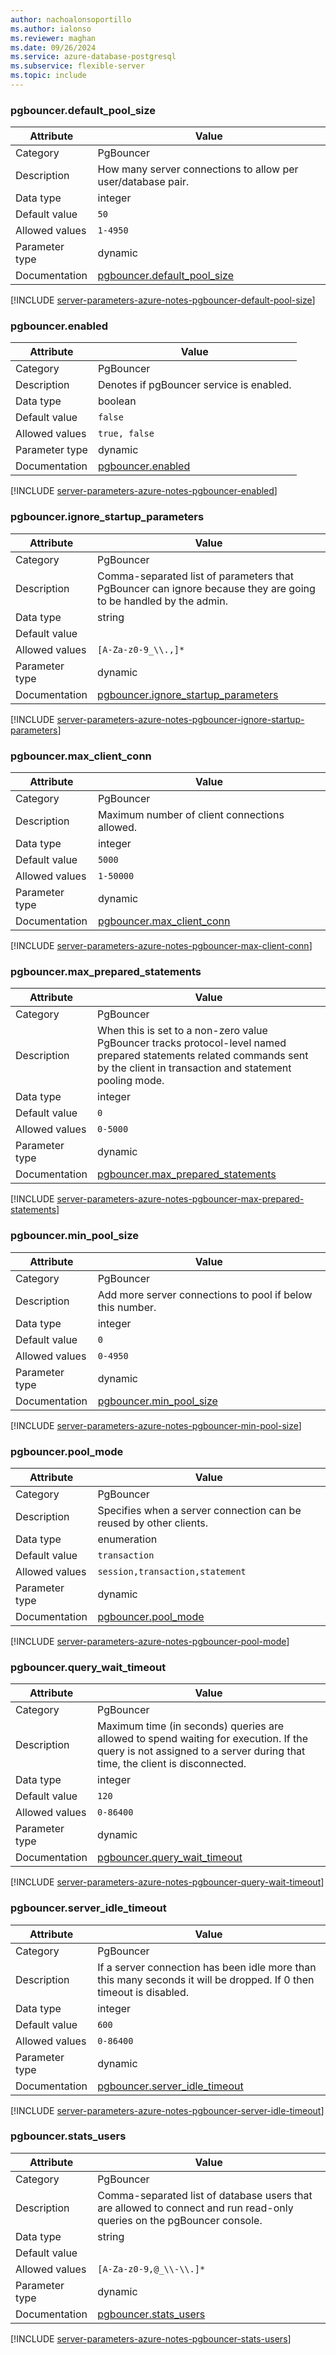 ```yaml
---
author: nachoalonsoportillo
ms.author: ialonso
ms.reviewer: maghan
ms.date: 09/26/2024
ms.service: azure-database-postgresql
ms.subservice: flexible-server
ms.topic: include
---
```

### pgbouncer.default_pool_size

| Attribute      | Value                                                      |
|----------------|------------------------------------------------------------|
| Category       | PgBouncer |
| Description    | How many server connections to allow per user/database pair.                                                                                                                  |
| Data type      | integer     |
| Default value  | `50`          |
| Allowed values | `1-4950`                        |
| Parameter type | dynamic        |
| Documentation  | [pgbouncer.default_pool_size](https://www.pgbouncer.org/config.html)                               |


[!INCLUDE [server-parameters-azure-notes-pgbouncer-default-pool-size](./server-parameters-azure-notes-pgbouncer-default-pool-size.md)]



### pgbouncer.enabled

| Attribute      | Value                                                      |
|----------------|------------------------------------------------------------|
| Category       | PgBouncer |
| Description    | Denotes if pgBouncer service is enabled.                                                                                                                                      |
| Data type      | boolean     |
| Default value  | `false`       |
| Allowed values | `true, false`                   |
| Parameter type | dynamic        |
| Documentation  | [pgbouncer.enabled](https://www.pgbouncer.org/config.html)                                         |


[!INCLUDE [server-parameters-azure-notes-pgbouncer-enabled](./server-parameters-azure-notes-pgbouncer-enabled.md)]



### pgbouncer.ignore_startup_parameters

| Attribute      | Value                                                      |
|----------------|------------------------------------------------------------|
| Category       | PgBouncer |
| Description    | Comma-separated list of parameters that PgBouncer can ignore because they are going to be handled by the admin.                                                               |
| Data type      | string      |
| Default value  |               |
| Allowed values | `[A-Za-z0-9_\\.,]*`             |
| Parameter type | dynamic        |
| Documentation  | [pgbouncer.ignore_startup_parameters](https://www.pgbouncer.org/config.html)                       |


[!INCLUDE [server-parameters-azure-notes-pgbouncer-ignore-startup-parameters](./server-parameters-azure-notes-pgbouncer-ignore-startup-parameters.md)]



### pgbouncer.max_client_conn

| Attribute      | Value                                                      |
|----------------|------------------------------------------------------------|
| Category       | PgBouncer |
| Description    | Maximum number of client connections allowed.                                                                                                                                 |
| Data type      | integer     |
| Default value  | `5000`        |
| Allowed values | `1-50000`                       |
| Parameter type | dynamic        |
| Documentation  | [pgbouncer.max_client_conn](https://www.pgbouncer.org/config.html)                                 |


[!INCLUDE [server-parameters-azure-notes-pgbouncer-max-client-conn](./server-parameters-azure-notes-pgbouncer-max-client-conn.md)]



### pgbouncer.max_prepared_statements

| Attribute      | Value                                                      |
|----------------|------------------------------------------------------------|
| Category       | PgBouncer |
| Description    | When this is set to a non-zero value PgBouncer tracks protocol-level named prepared statements related commands sent by the client in transaction and statement pooling mode. |
| Data type      | integer     |
| Default value  | `0`           |
| Allowed values | `0-5000`                        |
| Parameter type | dynamic        |
| Documentation  | [pgbouncer.max_prepared_statements](https://www.pgbouncer.org/config.html#max_prepared_statements) |


[!INCLUDE [server-parameters-azure-notes-pgbouncer-max-prepared-statements](./server-parameters-azure-notes-pgbouncer-max-prepared-statements.md)]



### pgbouncer.min_pool_size

| Attribute      | Value                                                      |
|----------------|------------------------------------------------------------|
| Category       | PgBouncer |
| Description    | Add more server connections to pool if below this number.                                                                                                                     |
| Data type      | integer     |
| Default value  | `0`           |
| Allowed values | `0-4950`                        |
| Parameter type | dynamic        |
| Documentation  | [pgbouncer.min_pool_size](https://www.pgbouncer.org/config.html)                                   |


[!INCLUDE [server-parameters-azure-notes-pgbouncer-min-pool-size](./server-parameters-azure-notes-pgbouncer-min-pool-size.md)]



### pgbouncer.pool_mode

| Attribute      | Value                                                      |
|----------------|------------------------------------------------------------|
| Category       | PgBouncer |
| Description    | Specifies when a server connection can be reused by other clients.                                                                                                            |
| Data type      | enumeration |
| Default value  | `transaction` |
| Allowed values | `session,transaction,statement` |
| Parameter type | dynamic        |
| Documentation  | [pgbouncer.pool_mode](https://www.pgbouncer.org/config.html)                                       |


[!INCLUDE [server-parameters-azure-notes-pgbouncer-pool-mode](./server-parameters-azure-notes-pgbouncer-pool-mode.md)]



### pgbouncer.query_wait_timeout

| Attribute      | Value                                                      |
|----------------|------------------------------------------------------------|
| Category       | PgBouncer |
| Description    | Maximum time (in seconds) queries are allowed to spend waiting for execution. If the query is not assigned to a server during that time, the client is disconnected.          |
| Data type      | integer     |
| Default value  | `120`         |
| Allowed values | `0-86400`                       |
| Parameter type | dynamic        |
| Documentation  | [pgbouncer.query_wait_timeout](https://www.pgbouncer.org/config.html)                              |


[!INCLUDE [server-parameters-azure-notes-pgbouncer-query-wait-timeout](./server-parameters-azure-notes-pgbouncer-query-wait-timeout.md)]



### pgbouncer.server_idle_timeout

| Attribute      | Value                                                      |
|----------------|------------------------------------------------------------|
| Category       | PgBouncer |
| Description    | If a server connection has been idle more than this many seconds it will be dropped. If 0 then timeout is disabled.                                                           |
| Data type      | integer     |
| Default value  | `600`         |
| Allowed values | `0-86400`                       |
| Parameter type | dynamic        |
| Documentation  | [pgbouncer.server_idle_timeout](https://www.pgbouncer.org/config.html)                             |


[!INCLUDE [server-parameters-azure-notes-pgbouncer-server-idle-timeout](./server-parameters-azure-notes-pgbouncer-server-idle-timeout.md)]



### pgbouncer.stats_users

| Attribute      | Value                                                      |
|----------------|------------------------------------------------------------|
| Category       | PgBouncer |
| Description    | Comma-separated list of database users that are allowed to connect and run read-only queries on the pgBouncer console.                                                        |
| Data type      | string      |
| Default value  |               |
| Allowed values | `[A-Za-z0-9,@_\\-\\.]*`         |
| Parameter type | dynamic        |
| Documentation  | [pgbouncer.stats_users](https://www.pgbouncer.org/config.html)                                     |


[!INCLUDE [server-parameters-azure-notes-pgbouncer-stats-users](./server-parameters-azure-notes-pgbouncer-stats-users.md)]



